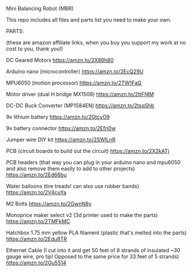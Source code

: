 Mini Balancing Robot (MBR)

This repo includes all files and parts list you need to make your own.

PARTS:

(these are amazon affiliate links, when you buy you support my work at no cost to you, thank you!)

DC Geared Motors https://amzn.to/2X88h80

Arduino nano (microcontroller) https://amzn.to/2EcQ29U

MPU6050 (motion processor) https://amzn.to/2TW1FaQ

Motor driver (dual H bridge MX1508) https://amzn.to/2ttFf4M

DC-DC Buck Converter (MP1584EN) https://amzn.to/2tsqShb

9v lithium battery https://amzn.to/2GtcyO9

9v battery connector https://amzn.to/2Efri0w

Jumper wire DIY kit https://amzn.to/2SWlLnR

PCB (circuit boards to build out the circuit) https://amzn.to/2X2kATj

PCB headers (that way you can plug in your arduino nano and mpu6050 and also remove them easily to add to other projects) https://amzn.to/2Ed66bu

Water balloons (tire treads! can also use rubber bands) https://amzn.to/2V4cuYa

M2 Bolts https://amzn.to/2GwnN8y

Monoprice maker select v2 (3d printer used to make the parts) https://amzn.to/2TMFkMC

Hatchbox 1.75 mm yellow PLA filament (plastic that's melted into the parts) https://amzn.to/2Edu8TR

Ethernet Cable (I cut into it and get 50 feet of 8 strands of insulated ~30 gauge wire, pro tip! Opposed to the same price for 33 feet of 5 strands) https://amzn.to/2Gu5514